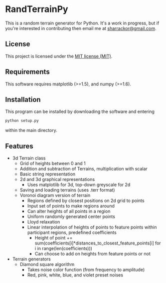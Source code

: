 # RandTerrainPy

This is a random terrain generator for Python. It's a work in progress, but if you're interested in contributing then email me at sharrackor@gmail.com.

## License

This project is licensed under the [MIT license (MIT)](LICENSE).

## Requirements

This software requires matplotlib (>=1.5), and numpy (>=1.6).

## Installation

This program can be installed by downloading the software and entering

```bash
python setup.py
```

within the main directory.

## Features

* 3d Terrain class
    * Grid of heights between 0 and 1
    * Addition and subtraction of Terrains, multiplication with scalar
    * Basic string representation
    * 2d and 3d graphical representations
        * Uses matplotlib for 3d, top-down greyscale for 2d
    * Saving and loading terrains (uses .terr format)
    * Voronoi diagram version of terrain
        * Regions defined by closest positions on 2d grid to points
        * Input set of points to make regions around
        * Can alter heights of all points in a region
        * Uniform randomly generated center points
        * Lloyd relaxation
        * Linear interpolation of heights of points to feature points within participant regions, predefined coefficients
            * Height of point += sum(coefficients[i]*distances_to_closest_feature_points[i] for i in range(len(coefficients)))
            * Can choose to add on heights from feature points or not
* Terrain generators
    * Diamond square algorithm
        * Takes noise color function (from frequency to amplitude)
        * Red, pink, white, blue, and violet preset noises